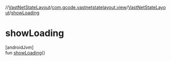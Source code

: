 //[VastNetStateLayout](../../../index.md)/[com.gcode.vastnetstatelayout.view](../index.md)/[VastNetStateLayout](index.md)/[showLoading](show-loading.md)

# showLoading

[androidJvm]\
fun [showLoading](show-loading.md)()
